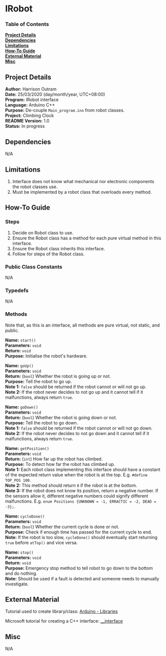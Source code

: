 # IRobot

### Table of Contents

**[Project Details](#project-details)**<br>
**[Dependencies](#dependencies)**<br>
**[Limitations](#limitations)**<br>
**[How-To Guide](#how-to-guide)**<br>
**[External Material](#external-material)**<br>
**[Misc](#misc)**<br>

## Project Details

**Author:** Harrison Outram<br>
**Date:** 25/03/2020 (day/month/year, UTC+08:00)<br>
**Program:** IRobot interface<br>
**Language:** Arduino C++<br>
**Purpose:** De-couple `Main_program.ino` from robot classes.<br>
**Project:** Climbing Clock<br>
**README Version:** 1.0<br>
**Status:** In progress

## Dependencies

N/A

## Limitations

1. Interface does not know what mechanical nor electronic components the robot classes use.
2. Must be implemented by a robot class that overloads every method.

## How-To Guide

### Steps

1. Decide on Robot class to use.
2. Ensure the Robot class has a method for each pure virtual method in this interface.
3. Ensure the Robot class inherits this interface.
4. Follow for steps of the Robot class.

### Public Class Constants

N/A

### Typedefs

N/A

### Methods

Note that, as this is an interface, all methods are pure virtual, not static, and public.

**Name:** `start()`<br>
**Parameters:** `void`<br>
**Return:** `void`<br>
**Purpose:** Initialise the robot's hardware.

**Name:** `goUp()`<br>
**Parameters:** `void`<br>
**Return:** (`bool`) Whether the robot is going up or not.<br>
**Purpose:** Tell the robot to go up.<br>
**Note 1:** `false` should be returned if the robot cannot or will not go up.<br>
**Note 2:** If the robot never decides to not go up and it cannot tell if it malfunctions, always return `true`.

**Name:** `goDown()`<br>
**Parameters:** `void`<br>
**Return:** (`bool`) Whether the robot is going down or not.<br>
**Purpose:** Tell the robot to go down.<br>
**Note 1:** `false` should be returned if the robot cannot or will not go down.<br>
**Note 2:** If the robot never decides to not go down and it cannot tell if it malfunctions, always return `true`.

**Name:** `getPosition()`<br>
**Parameters:** `void`<br>
**Return:** (`int`) How far up the robot has climbed.<br>
**Purpose:** To detect how far the robot has climbed up.<br>
**Note 1:** Each robot class implementing this interface should have a constant of the expected return value when the robot is at the top. E.g. `#define TOP_POS 100`.<br>
**Note 2:** This method should return `0` if the robot is at the bottom.<br>
**Note 3:** If the robot does not know its position, return a negative number. If the sensors allow it, different negative numbers could signify different malfunctions. E.g. `enum Positions {UNKNOWN = -1, ERRACTIC = -2, DEAD = -3};`.

**Name:** `cycleDone()`<br>
**Parameters:** `void`<br>
**Return:** (`bool`) Whether the current cycle is done or not.<br>
**Purpose:** Check if enough time has passed for the current cycle to end.<br>
**Note:** If the robot is too slow, `cycleDone()` should eventually start returning `true` before `atTop()` and vice versa.

**Name:** `stop()`<br>
**Parameters:** `void`<br>
**Return:** `void`<br>
**Purpose:** Emergency stop method to tell robot to go down to the bottom and do nothing.<br>
**Note:** Should be used if a fault is detected and someone needs to manually investigate.

## External Material

Tutorial used to create library/class: [Arduino - Libraries](https://www.arduino.cc/en/Hacking/LibraryTutorial)

Microsoft tutorial for creating a C++ interface: [__interface](https://docs.microsoft.com/en-us/cpp/cpp/interface?view=vs-2019)

## Misc

N/A
